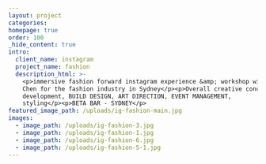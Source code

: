 ```yaml
---
layout: project
categories:
homepage: true
order: 100
_hide_content: true
intro:
  client_name: instagram
  project_name: fashion
  description_html: >-
    <p>immersive fashion forward instagram experience &amp; workshop with Eva
    Chen for the fashion industry in Sydney</p><p>Overall creative concept
    development, BUILD DESIGN, ART DIRECTION, EVENT MANAGEMENT,
    styling</p><p>BETA BAR - SYDNEY</p>
featured_image_path: /uploads/ig-fashion-main.jpg
images:
  - image_path: /uploads/ig-fashion-3.jpg
  - image_path: /uploads/ig-fashion-1.jpg
  - image_path: /uploads/ig-fashion-6.jpg
  - image_path: /uploads/ig-fashion-5-1.jpg
---
```

